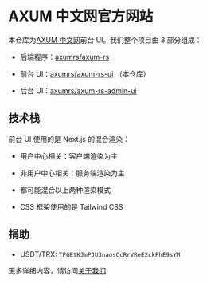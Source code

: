 # AXUM 中文网官方网站

本仓库为[AXUM 中文网](https://axum.rs)前台 UI。我们整个项目由 3 部分组成：

- 后端程序：[axumrs/axum-rs](https://github.com/axumrs/axum-rs)

- 前台 UI：[axumrs/axum-rs-ui](https://github.com/axumrs/axum-rs-ui) （本仓库）

- 后台 UI：[axumrs/axum-rs-admin-ui](https://github.com/axumrs/axum-rs-admin-ui)

## 技术栈

前台 UI 使用的是 Next.js 的混合渲染：

- 用户中心相关：客户端渲染为主

- 非用户中心相关：服务端渲染为主

- 都可能混合以上两种渲染模式

- CSS 框架使用的是 Tailwind CSS

## 捐助

- USDT/TRX: `TPGEtKJmPJU3naosCcRrVReE2ckFhE9sYM`

更多详细内容，请访问[关于我们](https://axum.rs/about)
